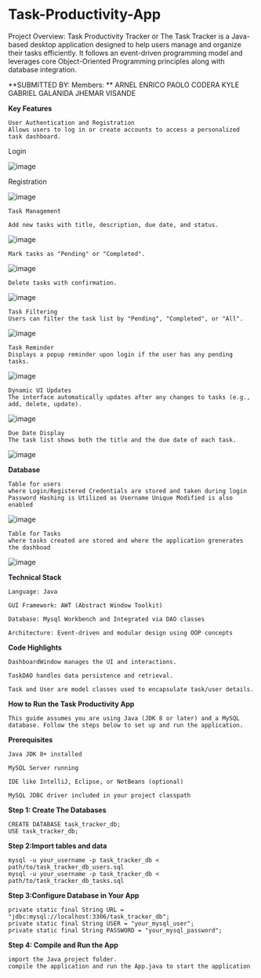 # Task-Productivity-App
Project Overview: Task Productivity Tracker or 
The Task Tracker is a Java-based desktop application designed to help users manage and organize their tasks efficiently. It follows an event-driven programming model and leverages core Object-Oriented Programming principles along with database integration.

**SUBMITTED BY:
Members: **
ARNEL ENRICO PAOLO CODERA
KYLE GABRIEL GALANIDA
JHEMAR VISANDE


**Key Features**

    User Authentication and Registration
    Allows users to log in or create accounts to access a personalized task dashboard.

Login 



![image](https://github.com/user-attachments/assets/5519e4b3-9471-4342-a3db-313c9f1e1d53)

   
Registration



![image](https://github.com/user-attachments/assets/1e3b6439-b285-4d20-9e8d-ee700c78c319)

    


    Task Management

    Add new tasks with title, description, due date, and status.

![image](https://github.com/user-attachments/assets/8abad909-004c-40ac-bd5b-60a2d54fcfc4)


    Mark tasks as "Pending" or "Completed".

![image](https://github.com/user-attachments/assets/9a0c14cb-2abe-4e46-bf9d-e8b7dbb3f752)

    Delete tasks with confirmation.

![image](https://github.com/user-attachments/assets/4e5370ab-504e-45f4-af8c-7f9c16eeadad)

    Task Filtering
    Users can filter the task list by "Pending", "Completed", or "All".

![image](https://github.com/user-attachments/assets/2fe0b2c8-5583-4a65-9005-1128ce096486)

    Task Reminder
    Displays a popup reminder upon login if the user has any pending tasks.

![image](https://github.com/user-attachments/assets/345d50c0-8449-4fe0-a537-114d394078e5)


    Dynamic UI Updates
    The interface automatically updates after any changes to tasks (e.g., add, delete, update).

![image](https://github.com/user-attachments/assets/08b0e329-4737-4d6f-b60d-de0f50d18d22)

    Due Date Display
    The task list shows both the title and the due date of each task.

![image](https://github.com/user-attachments/assets/16812369-a76c-4878-ae75-c548a6a5b9c4)

**Database**
    
    Table for users
    where Login/Registered Credentials are stored and taken during login
    Password Hashing is Utilized as Username Unique Modified is also enabled
![image](https://github.com/user-attachments/assets/e55c07ac-0b83-42ec-bbb6-13651f059c3c)

    Table for Tasks 
    where tasks created are stored and where the application grenerates the dashboad 
![image](https://github.com/user-attachments/assets/a11de36c-e23d-400e-b25a-664431ca47f7)
    

**Technical Stack**
    
    Language: Java

    GUI Framework: AWT (Abstract Window Toolkit)

    Database: Mysql Workbench and Integrated via DAO classes 

    Architecture: Event-driven and modular design using OOP concepts


**Code Highlights**
    
    DashboardWindow manages the UI and interactions.

    TaskDAO handles data persistence and retrieval.

    Task and User are model classes used to encapsulate task/user details.

**How to Run the Task Productivity App**
    
    This guide assumes you are using Java (JDK 8 or later) and a MySQL database. Follow the steps below to set up and run the application.

**Prerequisites**

    Java JDK 8+ installed

    MySQL Server running

    IDE like IntelliJ, Eclipse, or NetBeans (optional)

    MySQL JDBC driver included in your project classpath


**Step 1: Create The Databases**        
    
    CREATE DATABASE task_tracker_db;
    USE task_tracker_db;
    
**Step 2:Import tables and data**

    mysql -u your_username -p task_tracker_db < path/to/task_tracker_db_users.sql
    mysql -u your_username -p task_tracker_db < path/to/task_tracker_db_tasks.sql

**Step 3:Configure Database in Your App**
    
    private static final String URL = "jdbc:mysql://localhost:3306/task_tracker_db";
    private static final String USER = "your_mysql_user";
    private static final String PASSWORD = "your_mysql_password";
    
**Step 4: Compile and Run the App**

    import the Java project folder.
    compile the application and run the App.java to start the application
